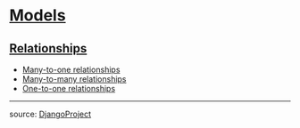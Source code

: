 # [Models](https://docs.djangoproject.com/en/5.1/topics/db/models/#)

## [Relationships](https://docs.djangoproject.com/en/5.1/topics/db/models/#relationships)

* [Many-to-one relationships](https://docs.djangoproject.com/en/5.1/topics/db/models/#many-to-one-relationships)
* [Many-to-many relationships](https://docs.djangoproject.com/en/5.1/topics/db/models/#many-to-many-relationships)
* [One-to-one relationships](https://docs.djangoproject.com/en/5.1/topics/db/models/#one-to-one-relationships)

---
source: [DjangoProject](https://docs.djangoproject.com)